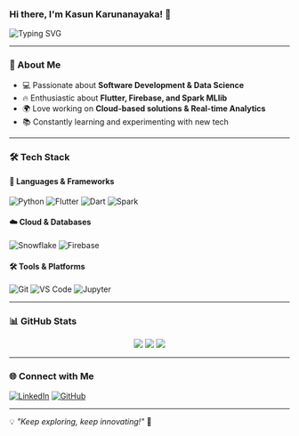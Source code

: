 ### Hi there, I'm Kasun Karunanayaka! 👋

![Typing SVG](https://readme-typing-svg.herokuapp.com?color=%2336BCF7&size=24&center=true&vCenter=true&width=600&lines=Software+Engineer;Flutter+Developer;puka+sudud?)

---

### 🚀 About Me
- 💻 Passionate about **Software Development & Data Science**
- 🔥 Enthusiastic about **Flutter, Firebase, and Spark MLlib**
- 🌍 Love working on **Cloud-based solutions & Real-time Analytics**
- 📚 Constantly learning and experimenting with new tech

---

### 🛠️ Tech Stack

#### 🚀 Languages & Frameworks
![Python](https://img.shields.io/badge/Python-3776AB?style=for-the-badge&logo=python&logoColor=white)
![Flutter](https://img.shields.io/badge/Flutter-02569B?style=for-the-badge&logo=flutter&logoColor=white)
![Dart](https://img.shields.io/badge/Dart-0175C2?style=for-the-badge&logo=dart&logoColor=white)
![Spark](https://img.shields.io/badge/Apache%20Spark-E25A1C?style=for-the-badge&logo=apachespark&logoColor=white)

#### ☁️ Cloud & Databases
![Snowflake](https://img.shields.io/badge/Snowflake-29B5E8?style=for-the-badge&logo=snowflake&logoColor=white)
![Firebase](https://img.shields.io/badge/Firebase-FFCA28?style=for-the-badge&logo=firebase&logoColor=black)

#### 🛠 Tools & Platforms
![Git](https://img.shields.io/badge/Git-F05032?style=for-the-badge&logo=git&logoColor=white)
![VS Code](https://img.shields.io/badge/VS%20Code-007ACC?style=for-the-badge&logo=visualstudiocode&logoColor=white)
![Jupyter](https://img.shields.io/badge/Jupyter-F37626?style=for-the-badge&logo=jupyter&logoColor=white)

---

### 📊 GitHub Stats
<div align="center">
  <img src="https://github-readme-streak-stats.herokuapp.com/?user=KasunKarunanayaka&theme=radical"/>
  <img src="https://github-readme-stats.vercel.app/api?username=KasunKarunanayaka&show_icons=true&theme=radical"/>
  <img src="https://github-readme-stats.vercel.app/api/top-langs/?username=KasunKarunanayaka&layout=compact&theme=radical"/>
</div>

---

### 🌐 Connect with Me
[![LinkedIn](https://img.shields.io/badge/LinkedIn-0077B5?style=for-the-badge&logo=linkedin&logoColor=white)](https://linkedin.com/in/kasun-karunanayaka)
[![GitHub](https://img.shields.io/badge/GitHub-181717?style=for-the-badge&logo=github&logoColor=white)](https://github.com/KasunKarunanayaka)

---

💡 *"Keep exploring, keep innovating!"* 🚀

